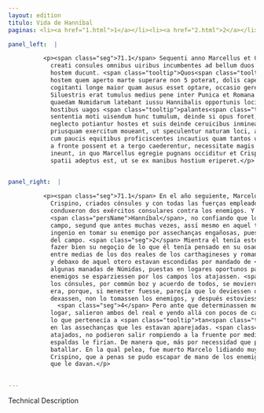 ```yaml
---
layout: edition
titulo: Vida de Hanníbal
paginas: <li><a href="1.html">1</a></li><li><a href="2.html">2</a></li><li><a href="3.html">3</a></li><li><a href="4.html">4</a></li><li><a href="5.html">5</a></li><li><a href="6.html">6</a></li><li><a href="7.html">7</a></li><li><a href="8.html">8</a></li><li><a href="9.html">9</a></li><li><a href="10.html">10</a></li><li><a href="11.html">11</a></li><li><a href="12.html">12</a></li><li><a href="13.html">13</a></li><li><a href="14.html">14</a></li><li><a href="15.html">15</a></li><li><a href="16.html">16</a></li><li><a href="17.html">17</a></li><li><a href="18.html">18</a></li><li><a href="19.html">19</a></li><li><a href="20.html">20</a></li><li><a href="21.html">21</a></li><li><a href="22.html">22</a></li><li><a href="23.html">23</a></li><li><a href="24.html">24</a></li><li><a href="25.html">25</a></li><li><a href="26.html">26</a></li><li><a href="27.html">27</a></li><li><a href="28.html">28</a></li><li><a href="29.html">29</a></li><li><a href="30.html">30</a></li><li><a href="31.html">31</a></li><li><a href="32.html">32</a></li><li><a href="33.html">33</a></li><li><a href="34.html">34</a></li><li><a href="35.html">35</a></li><li><a href="36.html">36</a></li><li><a href="37.html">37</a></li><li><a href="38.html">38</a></li><li><a href="39.html">39</a></li><li><a href="40.html">40</a></li><li><a href="41.html">41</a></li><li><a href="42.html">42</a></li><li><a href="43.html">43</a></li><li><a href="44.html">44</a></li><li><a href="45.html">45</a></li><li><a href="46.html">46</a></li><li><a href="47.html">47</a></li><li><a href="48.html">48</a></li><li><a href="49.html">49</a></li><li><a href="50.html">50</a></li><li><a href="51.html">51</a></li><li><a href="52.html">52</a></li><li><a href="53.html">53</a></li><li><a href="54.html">54</a></li><li><a href="55.html">55</a></li><li><a href="56.html">56</a></li><li><a href="57.html">57</a></li><li><a href="58.html">58</a></li><li><a href="59.html">59</a></li><li><a href="60.html">60</a></li><li><a href="61.html">61</a></li><li><a href="62.html">62</a></li><li><a href="63.html">63</a></li><li><a href="64.html">64</a></li><li><a href="65.html">65</a></li><li><a href="66.html">66</a></li><li><a href="67.html">67</a></li><li><a href="68.html">68</a></li><li><a href="69.html">69</a></li><li><a href="70.html">70</a></li><li><a href="71.html">71</a></li><li><a href="72.html">72</a></li><li><a href="73.html">73</a></li><li><a href="74.html">74</a></li><li><a href="75.html">75</a></li><li><a href="76.html">76</a></li><li><a href="77.html">77</a></li><li><a href="78.html">78</a></li><li><a href="79.html">79</a></li><li><a href="80.html">80</a></li><li><a href="81.html">81</a></li><li><a href="82.html">82</a></li><li><a href="83.html">83</a></li><li><a href="84.html">84</a></li><li><a href="85.html">85</a></li><li><a href="86.html">86</a></li><li><a href="87.html">87</a></li><li><a href="88.html">88</a></li><li><a href="89.html">89</a></li><li><a href="90.html">90</a></li><li><a href="91.html">91</a></li><li><a href="92.html">92</a></li><li><a href="93.html">93</a></li><li><a href="94.html">94</a></li><li><a href="95.html">95</a></li><li><a href="96.html">96</a></li>

panel_left:  |

          <p><span class="seg">71.1</span> Sequenti anno Marcellus et Crispinus
            creati consules omnibus uiribus incumbentes ad bellum duos consulares exercitus aduersus
            hostem ducunt. <span class="tooltip">Quos<span class="tooltiptext">Quo #N </span></span> Hannibal <span class="tooltip">aequo campo sustinere posse<span class="tooltiptext">substinere equo campo diffidens #P </span></span> diffidens, cum alias saepe tum eo tempore omne ingenium adhibendum putauit, ut
            hostem quem aperto marte superare non 5 poterat, dolis caperet. <span class="seg">2</span> Haec
            cogitanti longe maior quam ausus esset optare, occasio gerendae rei obiicitur.
            Siluestris erat tumulus medius pene inter Punica et Romana castra, sub quo turmae
            quaedam Numidarum latebant iussu Hannibalis opportunis locis constitutae, ut aliquos ex
            hostibus uagos <span class="tooltip">palantes<span class="tooltiptext">palantesque #E #M #N #P #S #U #W </span></span> exciperent; <span class="seg">3</span> ex altera parte 10 consules communi omnium uoce et
            sententia moti uisendum hunc tumulum, deinde si opus foret, occupandum censent, ne eo
            neglecto potiantur hostes et suis deinde ceruicibus inmineant. <span class="seg">4</span> Sed
            priusquam exercitum moueant, ut speculentur naturam loci, ambo ex castris exeunt et eo
            cum paucis equitibus proficiscentes incautius quam tantos uiros decebat <span class="tooltip">in praeparatas<span class="tooltiptext">improperatas #U </span></span> insidias incidunt. <span class="seg">5</span> Momento temporis circumuenti cum neque perrumpere
            a fronte possent et a tergo caederentur, necessitate magis quam consilio praelium
            ineunt, in quo Marcellus egregie pugnans occiditur et Crispinus uulneratus uix tantum
            spatii adeptus est, ut se ex manibus hostium eriperet.</p>
        

panel_right:  |

          <p><span class="seg">71.1</span> En el año seguiente, Marcelo y
            Crispino, criados cónsules y con todas las fuerças empleados en fazer la guerra,
            conduxeron dos exércitos consulares contra los enemigos. Y
            <span class="persName">Hanníbal</span>, no confiando que los podiesse resistir a la eguala en el
            campo, segund que antes muchas vezes, assí mesmo en aquel tiempo pensó poner todo su
            ingenio en tomar su enemigo por assechanças engañosas, pues no le podía vençer en pelea
            del campo. <span class="seg">2</span> Mientra él tenía este pensamiento, <a href="../public/images/1491/177v.png" target="new"><img class="facs" src="../public/images/1491/1491.jpg"/></a>[177v,a] ofreciósele mucho mayor occasión de
            fazer bien su negoçio de lo que él tenía pensado en su osadía. Estava un otero silvestre
            entre medias de los dos reales de los carthagineses y romanos,
            y debaxo de aquel otero estavan escondidas por mandado de <span class="persName">Hanníbal</span>
            algunas manadas de Númidas, puestas en logares oportunos para que si algunos de los
            enemigos se esparziessen por los campos los atajassen. <span class="seg">3</span> De la otra parte,
            los cónsules, por commún boz y acuerdo de todos, se movieron a mirar aquel otero qué tal
            era, porque, si menester fuesse, pareçía que lo deviessen occupar, porque si ellos lo
            dexassen, non lo tomassen los enemigos, y después estoviessen allí sobre sus çervizes.
              <span class="seg">4</span> Pero ante que determinassen mover el exército por atalayar la natura del
            logar, salieron ambos del real e yendo allá con pocos de cavallo más desacordadamente de
            lo que pertenecía a <span class="tooltip">tan<span class="tooltiptext">tam  </span></span> principales varones, cayeron
            en las assechanças que les estavan aparejadas. <span class="seg">5</span> Assí que, súbitamente
            atajados, no podieron salir rompiendo a la fruente por medio de los enemigos, y por las
            espaldas le firían. De manera que, más por necessidad que por consejo, començaron
            batallar. En la qual pelea, fue muerto Marcelo lidiando muy valientemente y fue ferido
            Crispino, que a penas se pudo escapar de mano de los enemigos, segund el poco espaçio
            que le davan.</p>
        

---
```


Technical Description 
